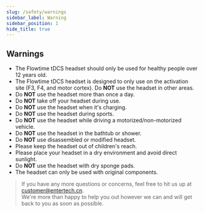 ```yaml
---
slug: /safety/warnings
sidebar_label: Warning
sidebar_position: 1
hide_title: true
---
```


## Warnings

- The Flowtime tDCS headset should only be used for healthy people over 12 years old.
- The Flowtime tDCS headset is designed to only use on the activation site (F3, F4, and motor cortex). Do **NOT** use the headset in other areas.  
- Do **NOT** use the headset more than once a day.
- Do **NOT** take off your headset during use.
- Do **NOT** use the headset when it's charging.
- Do **NOT** use the headset during sports.
- Do **NOT** use the headset while driving a motorized/non-motorized vehicle.
- Do **NOT** use the headset in the bathtub or shower.
- Do **NOT** use disassembled or modified headset.
- Please keep the headset out of children's reach.
- Please place your headset in a dry environment and avoid direct sunlight.
- Do **NOT** use the headset with dry sponge pads.
- The headset can only be used with original components.

> If you have any more questions or concerns, feel free to hit us up at customer@entertech.cn.  
> We're more than happy to help you out however we can and will get back to you as soon as possible.